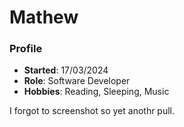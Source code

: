 # Mathew
### Profile 
- **Started**: 17/03/2024 
- **Role**: Software Developer 
- **Hobbies**: Reading, Sleeping, Music

I forgot to screenshot so yet anothr pull.
